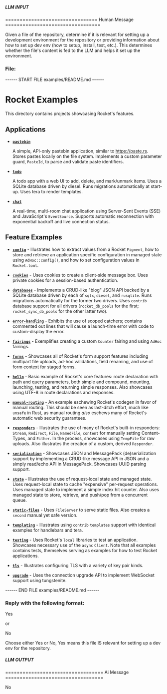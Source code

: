 ##### LLM INPUT #####
================================ Human Message =================================

Given a file of the repository, determine if it is relevant for setting up a development environment for the repository or providing information about how to set up dev env (how to setup, install, test, etc.). This determines whether the file's content is fed to the LLM and helps it set up the environment.

### File:
------ START FILE examples/README.md ------
# Rocket Examples

This directory contains projects showcasing Rocket's features.

## Applications

  * **[`pastebin`](./pastebin)**

    A simple, API-only pastebin application, similar to https://paste.rs. Stores
    pastes locally on the file system. Implements a custom parameter guard,
    `PasteId`, to parse and validate paste identifiers.

  * **[`todo`](./todo)**

    A todo app with a web UI to add, delete, and mark/unmark items. Uses a
    SQLite database driven by diesel. Runs migrations automatically at start-up.
    Uses tera to render templates.

  * **[`chat`](./chat)**

    A real-time, multi-room chat application using Server-Sent Events (SSE) and
    JavaScript's `EventSource`. Supports automatic reconnection with exponential
    backoff and live connection status.

## Feature Examples

  * **[`config`](./config)** - Illustrates how to extract values from a Rocket
    `Figment`, how to store and retrieve an application specific configuration
    in managed state using `AdHoc::config()`, and how to set configuration
    values in `Rocket.toml`.

  * **[`cookies`](./cookies)** - Uses cookies to create a client-side message
    box. Uses private cookies for a session-based authentication.

  * **[`databases`](./databases)** - Implements a CRUD-like "blog" JSON API
    backed by a SQLite database driven by each of `sqlx`, `diesel`, and
    `rusqlite`. Runs migrations automatically for the former two drivers. Uses
    `contrib` database support for all drivers (`rocket_db_pools` for the first;
    `rocket_sync_db_pools` for the other latter two).

  * **[`error-handling`](./error-handling)** - Exhibits the use of scoped
    catchers; contains commented out lines that will cause a launch-time error
    with code to custom-display the error.

  * **[`fairings`](./fairings)** - Exemplifies creating a custom `Counter`
    fairing and using `AdHoc` fairings.

  * **[`forms`](./forms)** - Showcases all of Rocket's form support features
    including multipart file uploads, ad-hoc validations, field renaming, and
    use of form context for staged forms.

  * **[`hello`](./hello)** - Basic example of Rocket's core features: route
    declaration with path and query parameters, both simple and compound,
    mounting, launching, testing, and returning simple responses. Also showcases
    using UTF-8 in route declarations and responses.

  * **[`manual-routing`](./manual-routing)** - An example eschewing Rocket's
    codegen in favor of manual routing. This should be seen as last-ditch
    effort, much like `unsafe` in Rust, as manual routing _also_ eschews many of
    Rocket's automatic web security guarantees.

  * **[`responders`](./responders)** - Illustrates the use of many of Rocket's
    built-in responders: `Stream`, `Redirect`, `File`, `NamedFile`, `content`
    for manually setting Content-Types, and `Either`. In the process, showcases
    using `TempFile` for raw uploads. Also illustrates the creation of a custom,
    derived `Responder`.

  * **[`serialization`](./serialization)** - Showcases JSON and MessagePack
    (de)serialization support by implementing a CRUD-like message API in JSON
    and a simply read/echo API in MessagePack. Showcases UUID parsing support.

  * **[`state`](./state)** - Illustrates the use of request-local state and
    managed state. Uses request-local state to cache "expensive" per-request
    operations. Uses managed state to implement a simple index hit counter. Also
    uses managed state to store, retrieve, and push/pop from a concurrent queue.

  * **[`static-files`](./static-files)** - Uses `FileServer` to serve static
    files. Also creates a `second` manual yet safe version.

  * **[`templating`](./templating)** - Illustrates using `contrib` `templates`
    support with identical examples for handlebars and tera.

  * **[`testing`](./testing)** - Uses Rocket's `local` libraries to test an
    application. Showcases necessary use of the `async` `Client`. Note that all
    examples contains tests, themselves serving as examples for how to test
    Rocket applications.

  * **[`tls`](./tls)** - Illustrates configuring TLS with a variety of key pair
    kinds.

  * **[`upgrade`](./upgrade)** - Uses the connection upgrade API to implement
    WebSocket support using tungstenite.

------ END FILE examples/README.md ------

### Reply with the following format:

<rel>Yes</rel>

or

<rel>No</rel>

Choose either Yes or No, Yes means this file IS relevant for setting up a dev env for the repository.

##### LLM OUTPUT #####
================================== Ai Message ==================================

<rel>No</rel>
